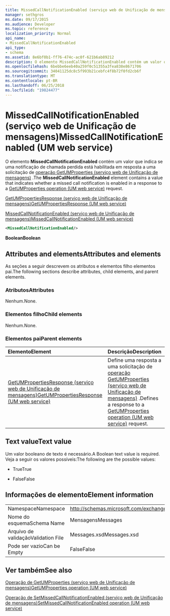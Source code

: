 ```yaml
---
title: MissedCallNotificationEnabled (serviço web de Unificação de mensagens)
manager: sethgros
ms.date: 09/17/2015
ms.audience: Developer
ms.topic: reference
localization_priority: Normal
api_name:
- MissedCallNotificationEnabled
api_type:
- schema
ms.assetid: 8e6bf0b1-ff76-474c-ac0f-621b6ab89212
description: O elemento MissedCallNotificationEnabled contém um valor que indica se uma notificação de chamada perdida está habilitada em resposta a uma solicitação de operação (serviço web de Unificação de mensagens) do GetUMProperties.
ms.openlocfilehash: 6bebbe6eeb40a259f0c51355a3fea838e8671706
ms.sourcegitcommit: 34041125dc8c5f993b21cebfc4f8b72f0fd2cb6f
ms.translationtype: MT
ms.contentlocale: pt-BR
ms.lasthandoff: 06/25/2018
ms.locfileid: "19824477"
---
```

# <a name="missedcallnotificationenabled-um-web-service"></a><span data-ttu-id="c645e-103">MissedCallNotificationEnabled (serviço web de Unificação de mensagens)</span><span class="sxs-lookup"><span data-stu-id="c645e-103">MissedCallNotificationEnabled (UM web service)</span></span>

<span data-ttu-id="c645e-104">O elemento **MissedCallNotificationEnabled** contém um valor que indica se uma notificação de chamada perdida está habilitada em resposta a uma solicitação de [operação GetUMProperties (serviço web de Unificação de mensagens)](getumproperties-operation-um-web-service.md) .</span><span class="sxs-lookup"><span data-stu-id="c645e-104">The **MissedCallNotificationEnabled** element contains a value that indicates whether a missed call notification is enabled in a response to a [GetUMProperties operation (UM web service)](getumproperties-operation-um-web-service.md) request.</span></span> 
  
[<span data-ttu-id="c645e-105">GetUMPropertiesResponse (serviço web de Unificação de mensagens)</span><span class="sxs-lookup"><span data-stu-id="c645e-105">GetUMPropertiesResponse (UM web service)</span></span>](getumpropertiesresponse-um-web-service.md)
  
[<span data-ttu-id="c645e-106">MissedCallNotificationEnabled (serviço web de Unificação de mensagens)</span><span class="sxs-lookup"><span data-stu-id="c645e-106">MissedCallNotificationEnabled (UM web service)</span></span>](missedcallnotificationenabled-um-web-service.md)
  
```xml
<MissedCallNotificationEnabled/>
```

 <span data-ttu-id="c645e-107">**Boolean**</span><span class="sxs-lookup"><span data-stu-id="c645e-107">**Boolean**</span></span>
## <a name="attributes-and-elements"></a><span data-ttu-id="c645e-108">Attributes and elements</span><span class="sxs-lookup"><span data-stu-id="c645e-108">Attributes and elements</span></span>

<span data-ttu-id="c645e-109">As seções a seguir descrevem os atributos e elementos filho elementos pai.</span><span class="sxs-lookup"><span data-stu-id="c645e-109">The following sections describe attributes, child elements, and parent elements.</span></span>
  
### <a name="attributes"></a><span data-ttu-id="c645e-110">Atributos</span><span class="sxs-lookup"><span data-stu-id="c645e-110">Attributes</span></span>

<span data-ttu-id="c645e-111">Nenhum.</span><span class="sxs-lookup"><span data-stu-id="c645e-111">None.</span></span>
  
### <a name="child-elements"></a><span data-ttu-id="c645e-112">Elementos filho</span><span class="sxs-lookup"><span data-stu-id="c645e-112">Child elements</span></span>

<span data-ttu-id="c645e-113">Nenhum.</span><span class="sxs-lookup"><span data-stu-id="c645e-113">None.</span></span>
  
### <a name="parent-elements"></a><span data-ttu-id="c645e-114">Elementos pai</span><span class="sxs-lookup"><span data-stu-id="c645e-114">Parent elements</span></span>

|<span data-ttu-id="c645e-115">**Elemento**</span><span class="sxs-lookup"><span data-stu-id="c645e-115">**Element**</span></span>|<span data-ttu-id="c645e-116">**Descrição**</span><span class="sxs-lookup"><span data-stu-id="c645e-116">**Description**</span></span>|
|:-----|:-----|
|[<span data-ttu-id="c645e-117">GetUMPropertiesResponse (serviço web de Unificação de mensagens)</span><span class="sxs-lookup"><span data-stu-id="c645e-117">GetUMPropertiesResponse (UM web service)</span></span>](getumpropertiesresponse-um-web-service.md) <br/> |<span data-ttu-id="c645e-118">Define uma resposta a uma solicitação de [operação GetUMProperties (serviço web de Unificação de mensagens)](getumproperties-operation-um-web-service.md) .</span><span class="sxs-lookup"><span data-stu-id="c645e-118">Defines a response to a [GetUMProperties operation (UM web service)](getumproperties-operation-um-web-service.md) request.</span></span>  <br/> |
   
## <a name="text-value"></a><span data-ttu-id="c645e-119">Text value</span><span class="sxs-lookup"><span data-stu-id="c645e-119">Text value</span></span>

<span data-ttu-id="c645e-120">Um valor booleano de texto é necessário.</span><span class="sxs-lookup"><span data-stu-id="c645e-120">A Boolean text value is required.</span></span> <span data-ttu-id="c645e-121">Veja a seguir os valores possíveis:</span><span class="sxs-lookup"><span data-stu-id="c645e-121">The following are the possible values:</span></span>
  
- <span data-ttu-id="c645e-122">True</span><span class="sxs-lookup"><span data-stu-id="c645e-122">True</span></span>
    
- <span data-ttu-id="c645e-123">False</span><span class="sxs-lookup"><span data-stu-id="c645e-123">False</span></span>
    
## <a name="element-information"></a><span data-ttu-id="c645e-124">Informações de elemento</span><span class="sxs-lookup"><span data-stu-id="c645e-124">Element information</span></span>

|||
|:-----|:-----|
|<span data-ttu-id="c645e-125">Namespace</span><span class="sxs-lookup"><span data-stu-id="c645e-125">Namespace</span></span>  <br/> |http://schemas.microsoft.com/exchange/services/2006/messages  <br/> |
|<span data-ttu-id="c645e-126">Nome do esquema</span><span class="sxs-lookup"><span data-stu-id="c645e-126">Schema Name</span></span>  <br/> |<span data-ttu-id="c645e-127">Mensagens</span><span class="sxs-lookup"><span data-stu-id="c645e-127">Messages</span></span>  <br/> |
|<span data-ttu-id="c645e-128">Arquivo de validação</span><span class="sxs-lookup"><span data-stu-id="c645e-128">Validation File</span></span>  <br/> |<span data-ttu-id="c645e-129">Messages.xsd</span><span class="sxs-lookup"><span data-stu-id="c645e-129">Messages.xsd</span></span>  <br/> |
|<span data-ttu-id="c645e-130">Pode ser vazio</span><span class="sxs-lookup"><span data-stu-id="c645e-130">Can be Empty</span></span>  <br/> |<span data-ttu-id="c645e-131">False</span><span class="sxs-lookup"><span data-stu-id="c645e-131">False</span></span>  <br/> |
   
## <a name="see-also"></a><span data-ttu-id="c645e-132">Ver também</span><span class="sxs-lookup"><span data-stu-id="c645e-132">See also</span></span>



[<span data-ttu-id="c645e-133">Operação de GetUMProperties (serviço web de Unificação de mensagens)</span><span class="sxs-lookup"><span data-stu-id="c645e-133">GetUMProperties operation (UM web service)</span></span>](getumproperties-operation-um-web-service.md)
  
[<span data-ttu-id="c645e-134">Operação de SetMissedCallNotificationEnabled (serviço web de Unificação de mensagens)</span><span class="sxs-lookup"><span data-stu-id="c645e-134">SetMissedCallNotificationEnabled operation (UM web service)</span></span>](setmissedcallnotificationenabled-operation-um-web-service.md)

